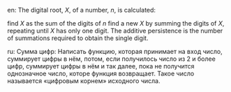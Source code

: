 en:
The digital root, _X_, of a number, _n_, is calculated:

find _X_ as the sum of the digits of _n_
find a new _X_ by summing the digits of _X_, repeating until _X_ has only one digit.
The additive persistence is the number of summations required to obtain the single digit.


ru:
Сумма цифр: Написать функцию, которая принимает на вход число, суммирует цифры в нём, потом, если получилось число из 2 и более цифр, суммирует цифры в нём и так далее, пока не получится однозначное число, которе функция возвращает. Такое число называется «цифровым корнем» исходного числа.
